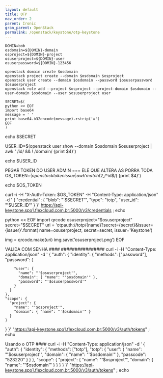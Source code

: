 ```yaml
---
layout: default
title: OTP
nav_order: 2
parent: Ironic
gran_parent: OpenStack
permalink: /openstack/keystone/otp-keystone
---
```


```
DOMIN=bob
osdomain=${DOMIN}-domain
osproject=${DOMIN}-project
osuserproject=${DOMIN}-user
osuserpassword=${DOMIN}-123456
```



```
openstack domain create $osdomain
openstack project create --domain $osdomain $osproject
openstack user create --domain $osdomain --password $osuserpassword $osuserproject
openstack role add --project $osproject --project-domain $osdomain --user-domain $osdomain --user $osuserproject user
```




```
SECRET=$(
python << EOF
import base64
message = '	'
print base64.b32encode(message).rstrip('=')
EOF
)
```


echo $SECRET

USER_ID=$(openstack user show --domain $osdomain $osuserproject | awk ' /id/ && ! /domain/ {print $4}')

echo $USER_ID

PEGAR TOKEN DO USER ADMIN === ELE QUE ALTERA AS PORRA TODA
OS_TOKEN=$(openstack token issue | awk 'match($2,/^id$/) {print $4}')

echo $OS_TOKEN

curl -i -H "X-Auth-Token: $OS_TOKEN"  -H "Content-Type: application/json"   -d '
{
    "credential": {
        "blob": "'$SECRET'",
        "type": "totp",
        "user_id": "'$USER_ID'"
    }
}'   https://api-keystone.spo1.flexcloud.com.br:5000/v3/credentials ; echo



python << EOF
import qrcode
osuserproject="$osuserproject"
secret="$SECRET"
uri = 'otpauth://totp/{name}?secret={secret}&issuer={issuer}'.format(
    name=osuserproject,
    secret=secret,
    issuer='Keystone')

img = qrcode.make(uri)
img.save('osuserproject.png')
EOF



VALIDA COM SENHA ####
################
curl -i   -H "Content-Type: application/json"   -d '
{ "auth": {
    "identity": {
      "methods": ["password"],
      "password": {

        "user": {
          "name": "'$osuserproject'",
          "domain": { "name": "'$osdomain'" },
          "password": "'$osuserpassword'"
        }
      }
    },
    "scope": {
      "project": {
        "name": "'$osproject'",
        "domain": { "name": "'$osdomain'" }
      }
    }
  }
}'   "https://api-keystone.spo1.flexcloud.com.br:5000/v3/auth/tokens" ; echo



Usando o OTP ####
curl -i   -H "Content-Type: application/json"   -d '
{ "auth": {
    "identity": {
      "methods": ["totp"],
      "totp": {
        "user": {
          "name": "'$osuserproject'",
          "domain": { "name": "'$osdomain'" },
          "passcode": "523220"
        }
      }
    },
    "scope": {
      "project": {
        "name": "'$osproject'",
        "domain": { "name": "'$osdomain'" }
      }
    }
  }
}'   "https://api-keystone.spo1.flexcloud.com.br:5000/v3/auth/tokens" ; echo




